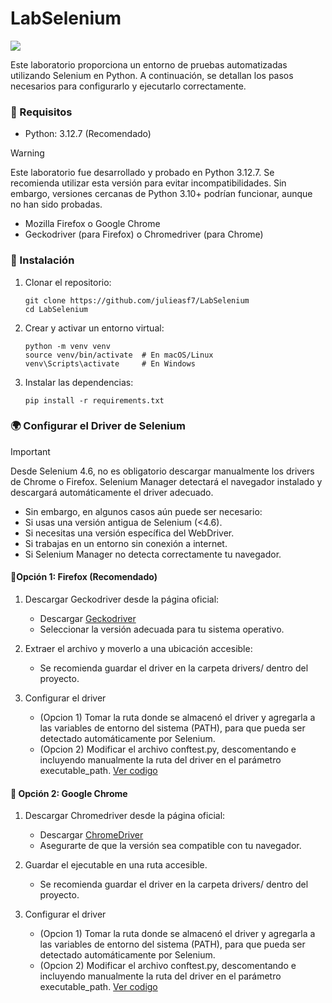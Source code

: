 # LabSelenium
<p align="left">
 <img src="https://img.shields.io/badge/STATUS-EN%20DESAROLLO-green">
</p>
Este laboratorio proporciona un entorno de pruebas automatizadas utilizando Selenium en Python. A continuación, se detallan los pasos necesarios para configurarlo y ejecutarlo correctamente.

### 📌 Requisitos
* Python: 3.12.7 (Recomendado)
> [!WARNING]
>  Este laboratorio fue desarrollado y probado en Python 3.12.7. Se recomienda utilizar esta versión para evitar incompatibilidades. Sin embargo, versiones cercanas de Python 3.10+ podrían funcionar, aunque no han sido probadas.
* Mozilla Firefox o Google Chrome
* Geckodriver (para Firefox) o Chromedriver (para Chrome)
  

### 🚀 Instalación
1. Clonar el repositorio:
    ```
    git clone https://github.com/julieasf7/LabSelenium
    cd LabSelenium
    ```
2. Crear y activar un entorno virtual:
    ```
    python -m venv venv
    source venv/bin/activate  # En macOS/Linux
    venv\Scripts\activate     # En Windows
    ```
3. Instalar las dependencias:
    ```
    pip install -r requirements.txt
    ```

### 🌍 Configurar el Driver de Selenium
> [!IMPORTANT]
> Desde Selenium 4.6, no es obligatorio descargar manualmente los drivers de Chrome o Firefox. Selenium Manager detectará el navegador instalado y descargará automáticamente el driver adecuado.
>* Sin embargo, en algunos casos aún puede ser necesario:
>* Si usas una versión antigua de Selenium (<4.6).
>* Si necesitas una versión específica del WebDriver.
>* Si trabajas en un entorno sin conexión a internet.
>* Si Selenium Manager no detecta correctamente tu navegador.
  
#### 🔹Opción 1: Firefox (Recomendado)
1. Descargar Geckodriver desde la página oficial:
    - Descargar [Geckodriver](https://github.com/mozilla/geckodriver/releases)
    - Seleccionar la versión adecuada para tu sistema operativo.

2. Extraer el archivo y moverlo a una ubicación accesible:
    - Se recomienda guardar el driver en la carpeta drivers/ dentro del proyecto.

3. Configurar el driver
    - (Opcion 1) Tomar la ruta donde se almacenó el driver y agregarla a las variables de entorno del sistema (PATH), para que pueda ser detectado automáticamente por Selenium.
    - (Opcion 2) Modificar el archivo conftest.py, descomentando e incluyendo manualmente la ruta del driver en el parámetro executable_path. [Ver codigo](https://github.com/julieasf7/LabSelenium/blob/28cd39d53d669caee77627ce24ae7dbbfdecf6b7/laboratorio/conftest.py#L23C15-L23C80)
  

#### 🔹 Opción 2: Google Chrome
1. Descargar Chromedriver desde la página oficial:
    - Descargar [ChromeDriver](https://developer.chrome.com/docs/chromedriver/downloads?hl=es-419)
    - Asegurarte de que la versión sea compatible con tu navegador.

2. Guardar el ejecutable en una ruta accesible.
    - Se recomienda guardar el driver en la carpeta drivers/ dentro del proyecto.
       
3. Configurar el driver
    - (Opcion 1) Tomar la ruta donde se almacenó el driver y agregarla a las variables de entorno del sistema (PATH), para que pueda ser detectado automáticamente por Selenium.
    - (Opcion 2) Modificar el archivo conftest.py, descomentando e incluyendo manualmente la ruta del driver en el parámetro executable_path. [Ver codigo](https://github.com/julieasf7/LabSelenium/blob/28cd39d53d669caee77627ce24ae7dbbfdecf6b7/laboratorio/conftest.py#L19C15-L19C80)
